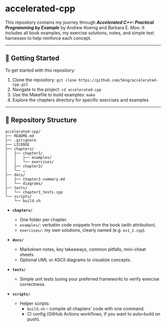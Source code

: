 # accelerated-cpp

This repository contains my journey through **_Accelerated C++: Practical Programming by Example_** by Andrew Koenig and Barbara E. Moo. It includes all book examples, my exercise solutions, notes, and simple test harnesses to help reinforce each concept.

---

## 🚀 Getting Started

To get started with this repository:

1. Clone the repository: `git clone https://github.com/5kng/accelerated-cpp.git`
2. Navigate to the project: `cd accelerated-cpp`
3. Use the Makefile to build examples: `make`
4. Explore the chapters directory for specific exercises and examples

---

## 📂 Repository Structure

```
accelerated-cpp/
├── README.md
├── .gitignore
├── LICENSE
├── chapters/
│   ├── chapter1/
│   │   ├── examples/
│   │   └── exercises/
│   ├── chapter2/
│   └── …
├── docs/
│   ├── chapter1-summary.md
│   └── diagrams/
├── tests/
│   └── chapter1_tests.cpp
└── scripts/
    └── build.sh
```

- **`chapters/`**  
  - One folder per chapter.  
  - `examples/`: verbatim code snippets from the book (with attribution).  
  - `exercises/`: my own solutions, clearly named (e.g. `ex1_2.cpp`).

- **`docs/`**  
  - Markdown notes, key takeaways, common pitfalls, mini–cheat sheets.  
  - Optional UML or ASCII diagrams to visualize concepts.

- **`tests/`**  
  - Simple unit tests (using your preferred framework) to verify exercise correctness.

- **`scripts/`**  
  - Helper scripts:  
    - `build.sh` – compile all chapters' code with one command.  
    - CI config (GitHub Actions workflows, if you want to auto–build on push).

